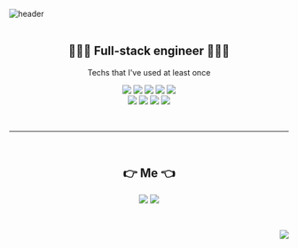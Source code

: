 

![header](https://capsule-render.vercel.app/api?type=rounded&color=FFC0CB&height=300&section=header&text=yerimming&fontSize=90&fontColor=ffffff)
<br>
<br>
<h2 align="center">👩🏻‍💻 Full-stack engineer 👩🏻‍💻 </h2>
<p align="center"> Techs that I've used at least once</p>
<p align="center">
<img src= "https://img.shields.io/badge/Java-007396?style=flat-square&logo=java&logoColor=white"/> <img src= "https://img.shields.io/badge/Python-3776AB?style=flat-square&logo=Python&logoColor=white"/> <img src= "https://img.shields.io/badge/C++-00599C?style=flat-square&logo=c%2B%2B&logoColor=white"/> <img src= "https://img.shields.io/badge/C-A8B9CC?style=flat-square&logo=c&logoColor=white"/>  <img src= "https://img.shields.io/badge/CSS3-1572B6?style=flat-square&logo=CSS3&logoColor=white"/>
  <br>
<img src= "https://img.shields.io/badge/Bootstrap-7952B3?style=flat-square&logo=Bootstrap&logoColor=white"/> <img src= "https://img.shields.io/badge/Oracle-F80000?style=flat-square&logo=Oracle&logoColor=white"/> <img src= "https://img.shields.io/badge/HTML5-E34F26?style=flat-square&logo=HTML5&logoColor=white"/> <img src= "https://img.shields.io/badge/JavaScript-F7DF1E?style=flat-square&logo=JavaScript&logoColor=black"/>
</p>

<br>
<hr>
<br>

<h2 align="center"> 👉  Me 👈 </h2>
<p align="center">
<img src= "https://img.shields.io/badge/Instagram-E4405F?style=flat-square&logo=Instagram&logoColor=white&link=https://instagram.com/life_yerimming/"/>  <img src= "https://img.shields.io/badge/NaverBlog-72EF36?style=flat-square&logo=giphy&logoColor=black&link=https://blog.naver.com/yeppi329"/>
</p>
<br>
<p align="right">
<img src= "https://hits.seeyoufarm.com/api/count/incr/badge.svg?url=https%3A%2F%2Fgithub.com%2Fgjbae1212%2Fhit-counter&count_bg=%23949494&title_bg=%23FF93DD&icon=github.svg&icon_color=%23FFFFFF&title=hits&edge_flat=false"/></p

